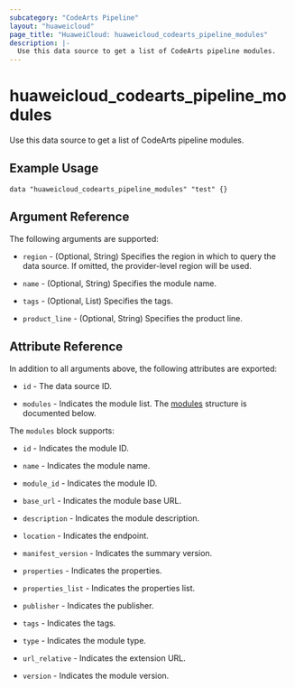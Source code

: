 ```yaml
---
subcategory: "CodeArts Pipeline"
layout: "huaweicloud"
page_title: "HuaweiCloud: huaweicloud_codearts_pipeline_modules"
description: |-
  Use this data source to get a list of CodeArts pipeline modules.
---
```


# huaweicloud_codearts_pipeline_modules

Use this data source to get a list of CodeArts pipeline modules.

## Example Usage

```hcl
data "huaweicloud_codearts_pipeline_modules" "test" {}
```

## Argument Reference

The following arguments are supported:

* `region` - (Optional, String) Specifies the region in which to query the data source.
  If omitted, the provider-level region will be used.

* `name` - (Optional, String) Specifies the module name.

* `tags` - (Optional, List) Specifies the tags.

* `product_line` - (Optional, String) Specifies the product line.

## Attribute Reference

In addition to all arguments above, the following attributes are exported:

* `id` - The data source ID.

* `modules` - Indicates the module list.
  The [modules](#attrblock--modules) structure is documented below.

<a name="attrblock--modules"></a>
The `modules` block supports:

* `id` - Indicates the module ID.

* `name` - Indicates the module name.

* `module_id` - Indicates the module ID.

* `base_url` - Indicates the module base URL.

* `description` - Indicates the module description.

* `location` - Indicates the endpoint.

* `manifest_version` - Indicates the summary version.

* `properties` - Indicates the properties.

* `properties_list` - Indicates the properties list.

* `publisher` - Indicates the publisher.

* `tags` - Indicates the tags.

* `type` - Indicates the module type.

* `url_relative` - Indicates the extension URL.

* `version` - Indicates the module version.
